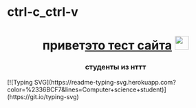 # ctrl-c_ctrl-v
<h1 align="center">привет<a href="https://dima455689.github.io/ctrl-c_ctrl-v//" target="_blank">это тест сайта</a> 
<img src="https://dima455689.github.io/ctrl-c_ctrl-v/" height="32"/></h1>
<h3 align="center">студенты из нттт</h3>
 <!---Пример кода-->
[![Typing SVG](https://readme-typing-svg.herokuapp.com?color=%2336BCF7&lines=Computer+science+student)](https://git.io/typing-svg)




